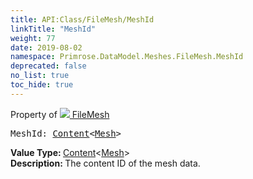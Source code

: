```yaml
---
title: API:Class/FileMesh/MeshId
linkTitle: "MeshId"
weight: 77
date: 2019-08-02
namespace: Primrose.DataModel.Meshes.FileMesh.MeshId
deprecated: false
no_list: true
toc_hide: true
---
```

Property of <a href="/docs/api-reference/Class/FileMesh"><img src="/icons/silk/mesh.png"/>&nbsp;FileMesh</a>
<pre class="method-declaration">
MeshId: <a class="type" href="/docs/api-reference/Misc/Content">Content</a><<a class="type" href="/docs/api-reference/Asset/Mesh">Mesh</a>></pre>
<b>Value Type: </b>
<a class="type" href="/docs/api-reference/Misc/Content">Content</a><<a class="type" href="/docs/api-reference/Asset/Mesh">Mesh</a>>
<br/>
<b>Description: </b>
The content ID of the mesh data.

